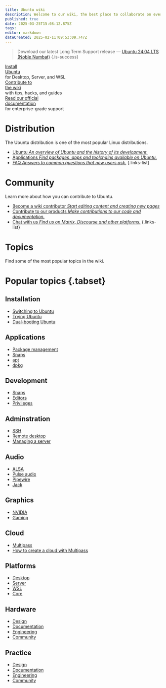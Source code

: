 ```yaml
---
title: Ubuntu wiki
description: Welcome to our wiki, the best place to collaborate on everything Ubuntu.
published: true
date: 2025-03-25T15:08:12.875Z
tags: 
editor: markdown
dateCreated: 2025-02-11T09:53:09.747Z
---
```


> Download our latest Long Term Support release — [Ubuntu 24.04 LTS (Noble Numbat)]()
{.is-success}

<div class="cardGroup">
  <div class="card cardGroup__card">
    <div class="card__description cardGroup__cardDescription">
      <div class="icon fa fa-download card__descriptionIcon"></div>
      <div class="card__descriptionText"><a href="/ubuntu/install">Install<br/> Ubuntu</a></div>
    </div>
    <div class="card__price">for Desktop, Server, and WSL</div>
  </div>
  <div class="card cardGroup__card">
    <div class="card__description cardGroup__cardDescription">
      <div class="icon fa fa-pen card__descriptionIcon"></div>
      <div class="card__descriptionText"><a href="/community/wiki">Contribute to<br/>the wiki</a></div>
    </div>
    <div class="card__price">with tips, hacks, and guides</div>
  </div>
  <div class="card cardGroup__card">
    <div class="card__description cardGroup__cardDescription">
      <div class="icon fa fa-newspaper card__descriptionIcon"></div>
      <div class="card__descriptionText"><a href="/documentation/home">Read our official<br/> documentation</a></div>
    </div>
    <div class="card__price">for enterprise-grade support</div>
  </div>
</div>

# Distribution

The Ubuntu distribution is one of the most popular Linux distributions.

- [Ubuntu *An overview of Ubuntu and the history of its development.*](/ubuntu/overview)
- [Applications *Find packages, apps and toolchains available on Ubuntu.*](/ubuntu/software)
- [FAQ *Answers to common questions that new users ask.*](/ubuntu/tips)
{.links-list}

# Community

Learn more about how you can contribute to Ubuntu.

- [Become a wiki contributor *Start editing content and creating new pages*](/community/wiki)
- [Contribute to our products *Make contributions to our code and documentation.*](/community/platforms)
- [Chat with us *Find us on Matrix, Discourse and other platforms.*](/community/platforms)
{.links-list}

# Topics

Find some of the most popular topics in the wiki.

# Popular topics {.tabset}

## Installation

- [Switching to Ubuntu](/home/alsa)
- [Trying Ubuntu](/home/pulseaudio)
- [Dual-booting Ubuntu](/home/pipewire)


## Applications

- [Package management](/home/packages)
- [Snaps](/home/snaps)
- [apt](/home/apt)
- [dpkg](/home/dpkg)

## Development

- [Snaps](/home/snap)
- [Editors](/home/editors)
- [Privileges](/home/privileges)

## Adminstration

- [SSH](/home/ssh)
- [Remote desktop](/home/remote)
- [Managing a server](/home/server)

## Audio

- [ALSA](/home/alsa)
- [Pulse audio](/home/pulseaudio)
- [Pipewire](/home/pipewire)
- [Jack](/home/jack)

## Graphics

- [NVIDIA](/home/nvidia)
- [Gaming](/home/gaming)

## Cloud

- [Multipass](/cloud/multipass)
- [How to create a cloud with Multipass](/cloud/multipass/multipasscloudguide)

## Platforms

- [Desktop](/ubuntu/desktop)
- [Server](/ubuntu/server)
- [WSL](/ubuntu/wsl)
- [Core](/ubuntu/core)

## Hardware

- [Design](/practice/design)
- [Documentation](/practice/docs)
- [Engineering](/practice/engineering)
- [Community](/practice/community)

## Practice

- [Design](/practice/design)
- [Documentation](/practice/docs)
- [Engineering](/practice/engineering)
- [Community](/practice/community)
